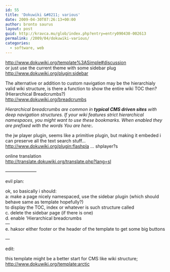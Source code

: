 ```yaml
---
id: 55
title: 'Dokuwiki &#8211; various'
date: 2009-04-30T07:26:13+00:00
author: bronto saurus
layout: post
guid: http://kravca.mu/glob/index.php?entry=entry090430-002613
permalink: /2009/04/dokuwiki-various/
categories:
  - software, web
---
```

<a href="http://www.dokuwiki.org/template%3ASimple#discussion" target="_blank" >http://www.dokuwiki.org/template%3ASimple#discussion</a>  
or just use the current theme with some sidebar plug  
<a href="http://www.dokuwiki.org/plugin:sidebar" target="_blank" >http://www.dokuwiki.org/plugin:sidebar</a>

The alternative or addition to custom navigation may be the hierarchialy valid wiki structure, is there a function to show the entire wiki TOC then? (Hierarchical Breadcrumbs?)  
<a href="http://www.dokuwiki.org/breadcrumbs" target="_blank" >http://www.dokuwiki.org/breadcrumbs</a>

_Hierarchical breadcrumbs are common in **typical CMS driven sites** with deep navigation structures. If your wiki features strict hierarchical namespaces, you might want to use these bookmarks. When enabled they are prefixed with the words You are here:._ 

the jw player plugin, seems like a primitive plugin, but making it embeded i can preserve all the text search stuff&#8230;  
<a href="http://www.dokuwiki.org/plugin:flashplayer?s" target="_blank" >http://www.dokuwiki.org/plugin:flashpla &#8230; shplayer?s</a>

online translation  
<a href="http://translate.dokuwiki.org/translate.php?lang=sl" target="_blank" >http://translate.dokuwiki.org/translate.php?lang=sl</a>

&#8212;&#8212;&#8212;&#8212;&#8212;&#8212;&#8212;

evil plan:

ok, so basically i should:   
a: make a page nicely namespaced, use the sidebar plugin (which should behave same as template hopefully?)   
to display the TOC, index or whatever is such structure called  
c. delete the sidebar page (if there is one)  
d. enable 'Hierarchical breadcrumbs  
&#8212;  
e. haksor either footer or the header of the template to get some big buttons

&#8212; 

edit:

this template might be a better start for CMS like wiki structure;  
<a href="http://www.dokuwiki.org/template:arctic" target="_blank" >http://www.dokuwiki.org/template:arctic</a>